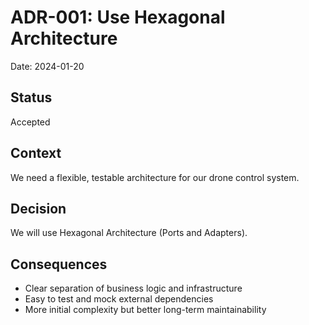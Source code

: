 # ADR-001: Use Hexagonal Architecture

Date: 2024-01-20

## Status
Accepted

## Context
We need a flexible, testable architecture for our drone control system.

## Decision
We will use Hexagonal Architecture (Ports and Adapters).

## Consequences
- Clear separation of business logic and infrastructure
- Easy to test and mock external dependencies
- More initial complexity but better long-term maintainability

